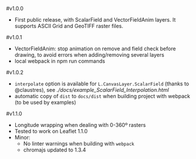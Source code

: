 #v1.0.0
- First public release, with ScalarField and VectorFieldAnim layers. It supports ASCII Grid and GeoTIFF raster files.

#v1.0.1
- VectorFieldAnim: stop animation on remove and field check before drawing, to avoid errors when adding/removing several layers
- local webpack in npm run commands

#v1.0.2
- `interpolate` option is available for `L.CanvasLayer.ScalarField` (thanks to @claustres), see *./docs/example_ScalarField_Interpolation.html*
- automatic copy of `dist` to `docs/dist` when building project with webpack (to be used by examples)

#v1.1.0
- Longitude wrapping when dealing with 0-360º rasters
- Tested to work on Leaflet 1.1.0
- Minor: 
    - No linter warnings when building with `webpack`
    - chromajs updated to 1.3.4